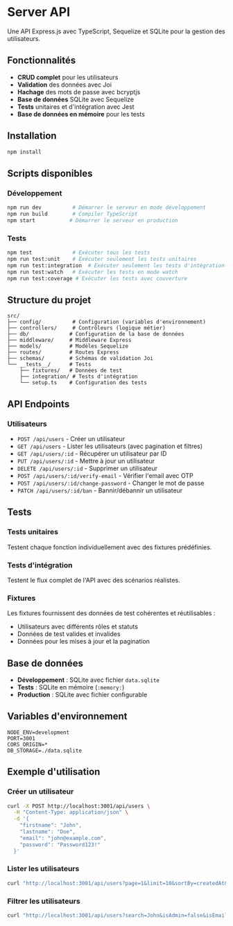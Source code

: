 # Server API

Une API Express.js avec TypeScript, Sequelize et SQLite pour la gestion des utilisateurs.

## Fonctionnalités

- **CRUD complet** pour les utilisateurs
- **Validation** des données avec Joi
- **Hachage** des mots de passe avec bcryptjs
- **Base de données** SQLite avec Sequelize
- **Tests** unitaires et d'intégration avec Jest
- **Base de données en mémoire** pour les tests

## Installation

```bash
npm install
```

## Scripts disponibles

### Développement
```bash
npm run dev          # Démarrer le serveur en mode développement
npm run build        # Compiler TypeScript
npm start           # Démarrer le serveur en production
```

### Tests
```bash
npm test             # Exécuter tous les tests
npm run test:unit    # Exécuter seulement les tests unitaires
npm run test:integration  # Exécuter seulement les tests d'intégration
npm run test:watch   # Exécuter les tests en mode watch
npm run test:coverage # Exécuter les tests avec couverture
```

## Structure du projet

```
src/
├── config/          # Configuration (variables d'environnement)
├── controllers/     # Contrôleurs (logique métier)
├── db/             # Configuration de la base de données
├── middleware/     # Middleware Express
├── models/         # Modèles Sequelize
├── routes/         # Routes Express
├── schemas/        # Schémas de validation Joi
└── __tests__/      # Tests
    ├── fixtures/   # Données de test
    ├── integration/ # Tests d'intégration
    └── setup.ts    # Configuration des tests
```

## API Endpoints

### Utilisateurs

- `POST /api/users` - Créer un utilisateur
- `GET /api/users` - Lister les utilisateurs (avec pagination et filtres)
- `GET /api/users/:id` - Récupérer un utilisateur par ID
- `PUT /api/users/:id` - Mettre à jour un utilisateur
- `DELETE /api/users/:id` - Supprimer un utilisateur
- `POST /api/users/:id/verify-email` - Vérifier l'email avec OTP
- `POST /api/users/:id/change-password` - Changer le mot de passe
- `PATCH /api/users/:id/ban` - Bannir/débannir un utilisateur

## Tests

### Tests unitaires
Testent chaque fonction individuellement avec des fixtures prédéfinies.

### Tests d'intégration
Testent le flux complet de l'API avec des scénarios réalistes.

### Fixtures
Les fixtures fournissent des données de test cohérentes et réutilisables :
- Utilisateurs avec différents rôles et statuts
- Données de test valides et invalides
- Données pour les mises à jour et la pagination

## Base de données

- **Développement** : SQLite avec fichier `data.sqlite`
- **Tests** : SQLite en mémoire (`:memory:`)
- **Production** : SQLite avec fichier configurable

## Variables d'environnement

```env
NODE_ENV=development
PORT=3001
CORS_ORIGIN=*
DB_STORAGE=./data.sqlite
```

## Exemple d'utilisation

### Créer un utilisateur
```bash
curl -X POST http://localhost:3001/api/users \
  -H "Content-Type: application/json" \
  -d '{
    "firstname": "John",
    "lastname": "Doe",
    "email": "john@example.com",
    "password": "Password123!"
  }'
```

### Lister les utilisateurs
```bash
curl "http://localhost:3001/api/users?page=1&limit=10&sortBy=createdAt&sortOrder=ASC"
```

### Filtrer les utilisateurs
```bash
curl "http://localhost:3001/api/users?search=John&isAdmin=false&isEmailVerified=true"
```

